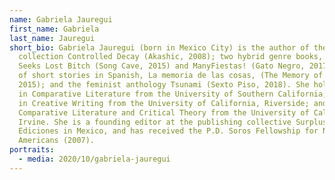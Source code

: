 ```yaml
---
name: Gabriela Jauregui
first_name: Gabriela
last_name: Jauregui
short_bio: Gabriela Jauregui (born in Mexico City) is the author of the poetry
  collection Controlled Decay (Akashic, 2008); two hybrid genre books, Leash
  Seeks Lost Bitch (Song Cave, 2015) and ManyFiestas! (Gato Negro, 2017); a book
  of short stories in Spanish, La memoria de las cosas, (The Memory of Things,
  2015); and the feminist anthology Tsunami (Sexto Piso, 2018). She holds a PhD
  in Comparative Literature from the University of Southern California; an MFA
  in Creative Writing from the University of California, Riverside; and an MA in
  Comparative Literature and Critical Theory from the University of California,
  Irvine. She is a founding editor at the publishing collective Surplus
  Ediciones in Mexico, and has received the P.D. Soros Fellowship for New
  Americans (2007).
portraits:
  - media: 2020/10/gabriela-jauregui
---
```

